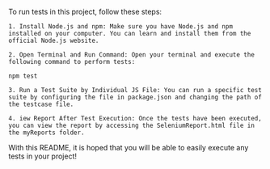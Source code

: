 To run tests in this project, follow these steps:

    1. Install Node.js and npm: Make sure you have Node.js and npm installed on your computer. You can learn and install them from the official Node.js website.

    2. Open Terminal and Run Command: Open your terminal and execute the following command to perform tests:
    
    npm test

    3. Run a Test Suite by Individual JS File: You can run a specific test suite by configuring the file in package.json and changing the path of the testcase file.

    4. iew Report After Test Execution: Once the tests have been executed, you can view the report by accessing the SeleniumReport.html file in the myReports folder.

With this README, it is hoped that you will be able to easily execute any tests in your project!

